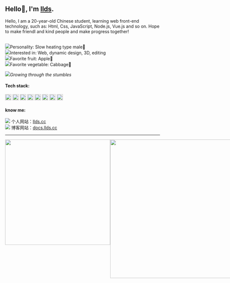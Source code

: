 ## Hello👋, I'm [llds](https://www.llds.cc).

Hello, I am a 20-year-old Chinese student, learning web front-end technology, such as: Html, Css, JavaScript, Node.js, Vue.js and so on. Hope to make friendl and kind people and make progress together!

​<br>
<img src="https://api.iconify.design/svg-spinners:bouncing-ball.svg?color=%23737373"/>Personality: Slow heating type male🧒
<br>
<img src="https://api.iconify.design/svg-spinners:bouncing-ball.svg?color=%23737373"/>Interested in: Web, dynamic design, 3D, editing
<br>
<img src="https://api.iconify.design/svg-spinners:bouncing-ball.svg?color=%23737373"/>Favorite fruit: Apple🍎
<br>
<img src="https://api.iconify.design/svg-spinners:bouncing-ball.svg?color=%23737373"/>Favorite vegetable: Cabbage🥬


<img src="https://api.iconify.design/svg-spinners:3-dots-bounce.svg?color=%23737373"/>*Growing through the stumbles*


#### Tech stack:
<code><img height="20" src="https://cdn.jsdelivr.net/gh/lldscc/imageBed/githubImage/20240524/html.png" alt="html" /></code>
<code><img height="20" src="https://cdn.jsdelivr.net/gh/lldscc/imageBed/githubImage/20240524/css.png" alt="css" /></code>
<code><img height="20" src="https://cdn.jsdelivr.net/gh/lldscc/imageBed/githubImage/20240524/javascript.png" alt="javascript" /></code>
<code><img height="20" src="https://cdn.jsdelivr.net/gh/lldscc/imageBed/githubImage/20240524/typescript.png" alt="typescript" /></code>
<code><img height="20" src="https://cdn.jsdelivr.net/gh/lldscc/imageBed/githubImage/20240524/vue.png" alt="vue" /></code>
<code><img height="20" src="https://cdn.jsdelivr.net/gh/lldscc/imageBed/githubImage/20240524/node.png" alt="node" /></code>
<code><img height="20" src="https://cdn.jsdelivr.net/gh/lldscc/imageBed/githubImage/20240524/202408201151638.png" alt="nuxt" /></code>
<code><img height="20" src="https://nestjs.com/logo-small-gradient.76616405.svg" alt="nest" /></code>

#### know me:
<img src="https://api.iconify.design/mdi:link-variant.svg?color=%23737373"/>  个人网站：[llds.cc](https://llds.cc/) 
<br>
<img src="https://api.iconify.design/mdi:link-variant.svg?color=%23737373"/> 博客网站：[docs.llds.cc](https://docs.llds.cc/)


---
<div style="display:flex;">
  <img  width="342" src="https://github-readme-stats.vercel.app/api/top-langs/?username=llds66&layout=compact"/>
  <img  width="450"   src="https://github-readme-stats.vercel.app/api?username=llds66&show_icons=true&layout=compact"/>
</div>
